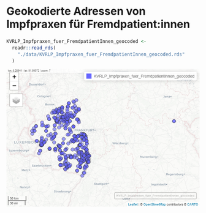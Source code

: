 Geokodierte Adressen von Impfpraxen für Fremdpatient:innen
================

``` r
KVRLP_Impfpraxen_fuer_FremdpatientInnen_geocoded <-
  readr::read_rds(
    "./data/KVRLP_Impfpraxen_fuer_FremdpatientInnen_geocoded.rds"
  )
```

![](README_files/figure-gfm/map-1.png)<!-- -->
